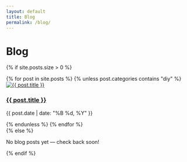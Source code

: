 ```yaml
---
layout: default
title: Blog
permalink: /blog/
---
```


# Blog

{% if site.posts.size > 0 %}
<div class="post-grid">
  {% for post in site.posts %}
    {% unless post.categories contains "diy" %}
      <div class="post-card">
        <a href="{{ post.url }}">
          <div class="img-wrapper">
            <img 
              src="{{ post.featured_image | default: '/assets/images/fallback.jpg' }}" 
              onerror="this.onerror=null;this.src='/assets/images/fallback.jpg';" 
              alt="{{ post.title }}" 
              loading="lazy">
          </div>
          <h3>{{ post.title }}</h3>
        </a>
        <p class="post-date">{{ post.date | date: "%B %d, %Y" }}</p>
      </div>
    {% endunless %}
  {% endfor %}
</div>
{% else %}
<p>No blog posts yet — check back soon!</p>
{% endif %}
